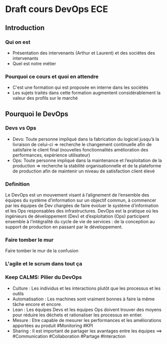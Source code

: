 # Draft cours DevOps ECE

## Introduction
### Qui on est 
* Présentation des intervenants (Arthur et Laurent) et des sociétes des intervenants
* Quel est notre métier
### Pourquoi ce cours et quoi en attendre
* C'est une formation qui est proposée en interne dans les sociétés
* Les sujets traités dans cette formation augmentent considérablement la valeur des profils sur le marché

## Pourquoi le DevOps
### Devs vs Ops
* Devs: Toute personne impliqué dans la fabrication du logiciel jusqu’à la livraison de celui-ci => recherche le changement continuelle afin de satisfaire le client final (nouvelles fonctionnalités amélioration des performances, expérience utilisateur)
* Ops: Toute personne impliqué dans la maintenance et l’exploitation de la production => recherche la stabilité organisationnelle et de la plateforme de production afin de maintenir un niveau de satisfaction client élevé
### Definition
Le DevOps est un mouvement visant à l’alignement de l’ensemble des équipes du système d’information sur un objectif commun, à commencer par les équipes de Dev chargées de faire évoluer le système d’information et les Ops responsables des infrastructures.
DevOps est la pratique où les ingénieurs de développement (Dev) et d’exploitation (Ops) participent ensemble à l’intégralité du cycle de vie de services : de la conception au support de production en passant par le développement.
### Faire tomber le mur
Faire tomber le mur de la confusion
### L'agile et le scrum dans tout ça
### Keep CALMS: Pilier du DevOps
* Culture : Les individus et les interactions plutôt que les processus et les outils
* Automatisation : Les machines sont vraiment bonnes à faire la même tâche encore et encore.
* Lean : Les équipes Devs et les équipes Ops doivent trouver des moyens pour réduire les déchets et rationaliser les processus en entier.
* Mesure : Etre capable de mesurer les performances et les améliorations apportées au produit #Monitoring #KPI
* Sharing : Il est important de partager les avantages entre les équipes ==> #Communication #Collaboration #Partage #Interaction

